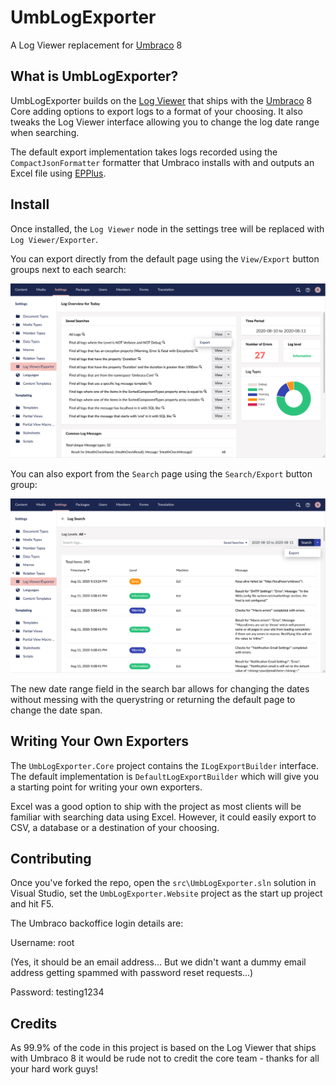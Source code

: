 # UmbLogExporter
A Log Viewer replacement for [Umbraco](https://umbraco.com/) 8

## What is UmbLogExporter?
UmbLogExporter builds on the [Log Viewer](https://our.umbraco.com/documentation/getting-started/Backoffice/LogViewer/) that ships with the [Umbraco](https://umbraco.com/) 8 Core adding options to export logs to a format of your choosing. It also tweaks the Log Viewer interface allowing you to change the log date range when searching.

The default export implementation takes logs recorded using the `CompactJsonFormatter` formatter that Umbraco installs with and outputs an Excel file using [EPPlus](https://www.nuget.org/packages/EPPlus/).

## Install
Once installed, the `Log Viewer` node in the settings tree will be replaced with `Log Viewer/Exporter`.

You can export directly from the default page using the `View/Export` button groups next to each search:

<img src="./docs/images/umblogexporter-default.png" />

You can also export from the `Search` page using the `Search/Export` button group:

<img src="./docs/images/umblogexporter-search.png" />

The new date range field in the search bar allows for changing the dates without messing with the querystring or returning the default page to change the date span.

## Writing Your Own Exporters
The `UmbLogExporter.Core` project contains the `ILogExportBuilder` interface. The default implementation is `DefaultLogExportBuilder` which will give you a starting point for writing your own exporters.

Excel was a good option to ship with the project as most clients will be familiar with searching data using Excel. However, it could easily export to CSV, a database or a destination of your choosing.

## Contributing

Once you've forked the repo, open the `src\UmbLogExporter.sln` solution in Visual Studio, set the `UmbLogExporter.Website` project as the start up project and hit F5.

The Umbraco backoffice login details are:

Username: root

(Yes, it should be an email address... But we didn't want a dummy email address getting spammed with password reset requests...)

Password: testing1234

## Credits
As 99.9% of the code in this project is based on the Log Viewer that ships with Umbraco 8 it would be rude not to credit the core team - thanks for all your hard work guys!
